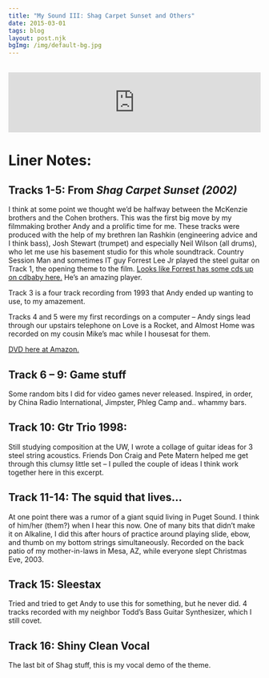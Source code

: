 ```yaml
---
title: "My Sound III: Shag Carpet Sunset and Others"
date: 2015-03-01
tags: blog
layout: post.njk
bgImg: /img/default-bg.jpg
---
```

<br/>
<iframe style="border: 0; width: 100%; height: 120px;" src="https://bandcamp.com/EmbeddedPlayer/album=3540870499/size=large/bgcol=ffffff/linkcol=0687f5/tracklist=false/artwork=small/transparent=true/" seamless><a href="https://listenfastermusic.bandcamp.com/album/my-sound-iii-shag-carpet-sunset-and-others">My Sound III: Shag Carpet Sunset and Others by Ben McAllister</a></iframe>

# Liner Notes:

## Tracks 1-5: From _Shag Carpet Sunset (2002)_

I think at some point we thought we’d be halfway between the McKenzie
brothers and the Cohen brothers. This was the first big move by my
filmmaking brother Andy and a prolific time for me. These tracks
were produced with the help of my brethren Ian Rashkin (engineering
advice and I think bass), Josh Stewart (trumpet) and especially Neil
Wilson (all drums), who let me use his basement studio for this whole
soundtrack. Country Session Man and sometimes IT guy Forrest Lee Jr
played the steel guitar on Track 1, the opening theme to the film. [Looks
like Forrest has some cds up on cdbaby here.](https://www.cdbaby.com/Artist/ForrestLeeJr)
He’s an amazing player. 

Track 3 is a four track recording from 1993 that
Andy ended up wanting to use, to my amazement. 

Tracks 4 and 5 were my
first recordings on a computer – Andy sings lead through our upstairs
telephone on Love is a Rocket, and Almost Home was recorded on my cousin
Mike’s mac while I housesat for them.

[DVD here at Amazon.](http://www.amazon.com/Shag-Carpet-Sunset-Duke-Novak/dp/B0002XL2H0/ref=sr_1_1?ie=UTF8&qid=1430679728&sr=8-1&keywords=shag+carpet+sunset)

## Track 6 – 9: Game stuff

Some random bits I did for video games never released. Inspired, in
order, by China Radio International, Jimpster, Phleg Camp and.. whammy
bars.

## Track 10: Gtr Trio 1998:

Still studying composition at the UW, I wrote a collage of guitar
ideas for 3 steel string acoustics. Friends Don Craig and Pete Matern
helped me get through this clumsy little set – I pulled the couple of
ideas I think work together here in this excerpt.

## Track 11-14: The squid that lives…

At one point there was a rumor of a giant squid living in Puget
Sound. I think of him/her (them?) when I hear this now. One of many bits
that didn’t make it on Alkaline, I did this after hours of practice
around playing slide, ebow, and thumb on my bottom strings
simultaneously.  Recorded on the back patio of my mother-in-laws in
Mesa, AZ, while everyone slept Christmas Eve, 2003.

## Track 15: Sleestax

Tried and tried to get Andy to use this for something, but he never
did. 4 tracks recorded with my neighbor Todd’s Bass Guitar Synthesizer,
which I still covet.

## Track 16: Shiny Clean Vocal

The last bit of Shag stuff, this is my vocal demo of the theme.
